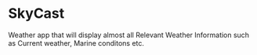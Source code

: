 # SkyCast
Weather app that will display almost all Relevant Weather Information such as Current weather, Marine conditons etc.
